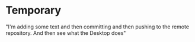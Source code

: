 # Temporary
"I'm adding some text and then committing and then pushing to the remote repository. And then see what the Desktop does" 